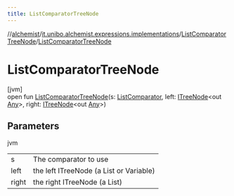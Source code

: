 ```yaml
---
title: ListComparatorTreeNode
---
```

//[alchemist](../../../index.html)/[it.unibo.alchemist.expressions.implementations](../index.html)/[ListComparatorTreeNode](index.html)/[ListComparatorTreeNode](-list-comparator-tree-node.html)



# ListComparatorTreeNode



[jvm]\
open fun [ListComparatorTreeNode](-list-comparator-tree-node.html)(s: [ListComparator](../-list-comparator/index.html), left: [ITreeNode](../../it.unibo.alchemist.expressions.interfaces/-i-tree-node/index.html)<out [Any](https://kotlinlang.org/api/latest/jvm/stdlib/kotlin/-any/index.html)>, right: [ITreeNode](../../it.unibo.alchemist.expressions.interfaces/-i-tree-node/index.html)<out [Any](https://kotlinlang.org/api/latest/jvm/stdlib/kotlin/-any/index.html)>)



## Parameters


jvm

| | |
|---|---|
| s | The comparator to use |
| left | the left ITreeNode (a List or Variable) |
| right | the right ITreeNode (a List) |




